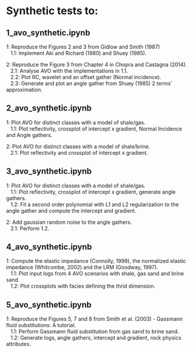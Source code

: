 # Synthetic tests to:

## 1_avo_synthetic.ipynb

  1: Reproduce the Figures 2 and 3 from Gidlow and Smith (1987)\
  &nbsp;&nbsp;&nbsp;1.1: Implement Aki and Richard (1980) and Shuey (1985).

  2: Reproduce the Figure 3 from Chapter 4 in Chopra and Castagna (2014).\
  &nbsp;&nbsp;&nbsp;2.1: Analyse AVO with the implementations in 1.1.\
  &nbsp;&nbsp;&nbsp;2.2: Plot RC, wavelet and an offset gather (Normal incidence).\
  &nbsp;&nbsp;&nbsp;2.3: Generate and plot an angle gather from Shuey (1985) 2 terms' approximation.
    
## 2_avo_synthetic.ipynb

  1: Plot AVO for distinct classes with a model of shale/gas.\
  &nbsp;&nbsp;&nbsp;1.1: Plot reflectivity, crossplot of intercept x gradient, Normal Incidence and Angle gathers.
    
  2: Plot AVO for distinct classes with a model of shale/brine.\
  &nbsp;&nbsp;&nbsp;2.1: Plot reflectivity and crossplot of intercept x gradient.
    
 ## 3_avo_synthetic.ipynb

  1: Plot AVO for distinct classes with a model of shale/gas.\
  &nbsp;&nbsp;&nbsp;1.1: Plot reflectivity, crossplot of intercept x gradient, generate angle gathers.\
  &nbsp;&nbsp;&nbsp;1.2: Fit a second order polynomial with L1 and L2 regularization to the angle gather and compute the intercept and gradient.
    
  2: Add gaussian random noise to the angle gathers.\
  &nbsp;&nbsp;&nbsp;2.1: Perform 1.2.

 ## 4_avo_synthetic.ipynb

  1: Compute the elastic impedance (Connolly, 1999), the normalized elastic impedance (Whitcombe, 2002) and the LRM (Goodway, 1997).\
  &nbsp;&nbsp;&nbsp;1.1: Plot input logs from 4 AVO scenarios with shale, gas sand and brine sand.\
  &nbsp;&nbsp;&nbsp;1.2: Plot crossplots with facies defining the thrid dimension.

   ## 5_avo_synthetic.ipynb

  1: Reproduce the Figures 5, 7 and 8 from Smith et al. (2003) - Gassmann fluid substitutions: A tutorial.\
  &nbsp;&nbsp;&nbsp;1.1: Perform Gassmann fluid substitution from gas sand to brine sand.\
  &nbsp;&nbsp;&nbsp;1.2: Generate logs, angle gathers, intercept and gradient, rock physics attributes.
